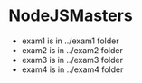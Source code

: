 # NodeJSMasters

* exam1 is in ../exam1 folder
* exam2 is in ../exam2 folder
* exam3 is in ../exam3 folder
* exam4 is in ../exam4 folder